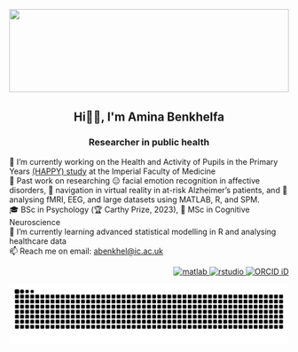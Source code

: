<img src="https://github.com/abenkhel/abenkhel/blob/main/copying2.gif" width="100%" height="150"/>
<h2 align="center">Hi👋🏻, I'm Amina Benkhelfa</h1>
<h3 align="center">Researcher in public health</h3>

🔭 I’m currently working on the Health and Activity of Pupils in the Primary Years [(HAPPY) study](https://www.imperial.ac.uk/school-public-health/primary-care-and-public-health/research/child-health-unit/the-happy-study/) at the Imperial Faculty of Medicine <br/>
🔎 Past work on researching 😑 facial emotion recognition in affective disorders, 📍 navigation in virtual reality in at-risk Alzheimer’s patients, and 🤯 analysing fMRI, EEG, and large datasets using MATLAB, R, and SPM.<br/>
🎓 BSc in Psychology (🏆 Carthy Prize, 2023), 🧠 MSc in Cognitive Neuroscience<br/>
🌱 I’m currently learning advanced statistical modelling in R and analysing healthcare data<br/>
📫 Reach me on email: abenkhel@ic.ac.uk<br/>

<p align="right"> <a href="https://www.mathworks.com/" target="_blank" rel="noreferrer"> <img src="https://upload.wikimedia.org/wikipedia/commons/2/21/Matlab_Logo.png" alt="matlab" width="40" height="40"/>  
  <a href="https://posit.co/download/rstudio-desktop/" target="_blank" rel="noreferrer"> <img src="https://cdn.jsdelivr.net/gh/devicons/devicon/icons/rstudio/rstudio-original.svg" alt="rstudio" width="40" height="40"/>
    <a href="https://orcid.org/0009-0007-9006-3222" target="_blank" rel="noreferrer"> <img src="https://orcid.org/sites/default/files/images/orcid_128x128.png" alt="ORCID iD" width="40" height="40" />
   </a> </p>

<picture>
  <source media="(prefers-color-scheme: dark)" srcset="https://raw.githubusercontent.com/abenkhel/abenkhel/output/github-contribution-grid-snake-dark.svg">
  <source media="(prefers-color-scheme: light)" srcset="https://raw.githubusercontent.com/abenkhel/abenkhel/output/github-contribution-grid-snake.svg">
  <img alt="github contribution grid snake animation" src="https://raw.githubusercontent.com/abenkhel/abenkhel/output/github-contribution-grid-snake.svg">
</picture> 
